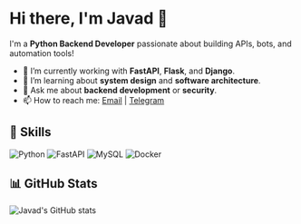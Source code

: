 # Hi there, I'm Javad 👋

I'm a **Python Backend Developer** passionate about building APIs, bots, and automation tools!

- 🔭 I’m currently working with **FastAPI**, **Flask**, and **Django**.
- 🌱 I’m learning about **system design** and **software architecture**.
- 💬 Ask me about **backend development** or **security**.
- 📫 How to reach me: [Email](javadnamavar554@gmail.com) | [Telegram](https://t.me/javadnamavar)

## 🚀 Skills

![Python](https://img.shields.io/badge/-Python-333333?style=for-the-badge&logo=python)
![FastAPI](https://img.shields.io/badge/-FastAPI-333333?style=for-the-badge&logo=fastapi)
![MySQL](https://img.shields.io/badge/-MySQL-333333?style=for-the-badge&logo=mysql)
![Docker](https://img.shields.io/badge/-Docker-333333?style=for-the-badge&logo=docker)

## 📊 GitHub Stats

![Javad's GitHub stats](https://github-readme-stats.vercel.app/api?username=your_github_username&show_icons=true&theme=radical)
